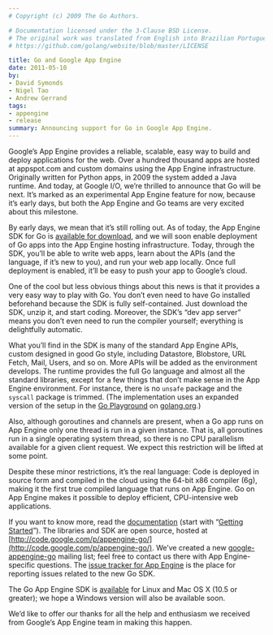 ```yaml
---
# Copyright (c) 2009 The Go Authors.

# Documentation licensed under the 3-Clause BSD License.
# The original work was translated from English into Brazilian Portuguese.
# https://github.com/golang/website/blob/master/LICENSE

title: Go and Google App Engine
date: 2011-05-10
by:
- David Symonds
- Nigel Tao
- Andrew Gerrand
tags:
- appengine
- release
summary: Announcing support for Go in Google App Engine.
---
```



Google’s App Engine provides a reliable,
scalable, easy way to build and deploy applications for the web.
Over a hundred thousand apps are hosted at appspot.com and custom domains
using the App Engine infrastructure.
Originally written for Python apps, in 2009 the system added a Java runtime.
And today, at Google I/O, we’re thrilled to announce that Go will be next.
It’s marked as an experimental App Engine feature for now,
because it’s early days, but both the App Engine and Go teams are very
excited about this milestone.

By early days, we mean that it’s still rolling out.
As of today, the App Engine SDK for Go is [available for download](http://code.google.com/p/googleappengine/downloads/list),
and we will soon enable deployment of Go apps into the App Engine hosting infrastructure.
Today, through the SDK, you’ll be able to write web apps,
learn about the APIs (and the language, if it’s new to you),
and run your web app locally.
Once full deployment is enabled, it’ll be easy to push your app to Google’s cloud.

One of the cool but less obvious things about this news is that it provides
a very easy way to play with Go.
You don’t even need to have Go installed beforehand because the SDK is
fully self-contained.
Just download the SDK, unzip it, and start coding.
Moreover, the SDK’s “dev app server” means you don’t even need to
run the compiler yourself;
everything is delightfully automatic.

What you’ll find in the SDK is many of the standard App Engine APIs,
custom designed in good Go style, including Datastore,
Blobstore, URL Fetch, Mail, Users, and so on.
More APIs will be added as the environment develops.
The runtime provides the full Go language and almost all the standard libraries,
except for a few things that don’t make sense in the App Engine environment.
For instance, there is no `unsafe` package and the `syscall` package is trimmed.
(The implementation uses an expanded version of the setup in the [Go Playground](/doc/play/)
on [golang.org](/).)

Also, although goroutines and channels are present,
when a Go app runs on App Engine only one thread is run in a given instance.
That is, all goroutines run in a single operating system thread,
so there is no CPU parallelism available for a given client request.
We expect this restriction will be lifted at some point.

Despite these minor restrictions, it’s the real language:
Code is deployed in source form and compiled in the cloud using the 64-bit x86 compiler (6g),
making it the first true compiled language that runs on App Engine.
Go on App Engine makes it possible to deploy efficient,
CPU-intensive web applications.

If you want to know more, read the [documentation](http://code.google.com/appengine/docs/go/)
(start with “[Getting Started](http://code.google.com/appengine/docs/go/gettingstarted/)”).
The libraries and SDK are open source, hosted at [http://code.google.com/p/appengine-go/](http://code.google.com/p/appengine-go/).
We’ve created a new [google-appengine-go](http://groups.google.com/group/google-appengine-go) mailing list;
feel free to contact us there with App Engine-specific questions.
The [issue tracker for App Engine](http://code.google.com/p/googleappengine/issues/list)
is the place for reporting issues related to the new Go SDK.

The Go App Engine SDK is [available](http://code.google.com/p/googleappengine/downloads/list)
for Linux and Mac OS X (10.5 or greater);
we hope a Windows version will also be available soon.

We’d like to offer our thanks for all the help and enthusiasm we received
from Google’s App Engine team in making this happen.
